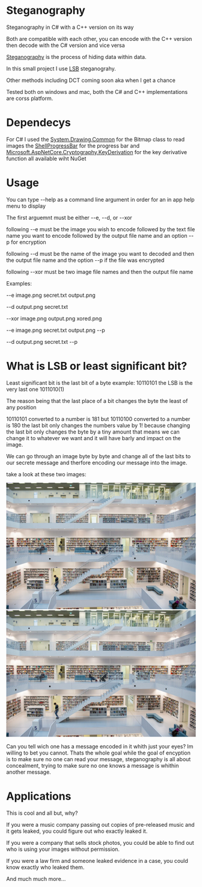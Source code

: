 # Steganography
Steganography in C# with a C++ version on its way

Both are compatible with each other, you can encode with the C++ version then decode with the C# version and vice versa

[Steganography](https://en.wikipedia.org/wiki/Steganography) is the process of hiding data within data.

In this small project I use [LSB](https://en.wikipedia.org/wiki/Bit_numbering) steganograhy.

Other methods including DCT coming soon aka when I get a chance

Tested both on windows and mac, both the C# and C++ implementations are corss platform.


# Dependecys
For C# I used the [System.Drawing.Common](https://github.com/dotnet/runtime) for the Bitmap class to read images the [ShellProgressBar](https://github.com/Mpdreamz/shellprogressbar) for the progress bar and [Microsoft.AspNetCore.Cryptography.KeyDerivation](https://dotnet.microsoft.com/apps/aspnet) for the key derivative function all available wiht NuGet 

# Usage
You can type --help as a command line argument in order for an in app help menu to display 

The first arguemnt must be either --e, --d, or --xor

following --e must be the image you wish to encode followed by the text file name you want to encode followed by the output file name and an option --p for encryption

following --d must be the name of the image you want to decoded and then the output file name and the option --p if the file was encrypted

following --xor must be two image file names and then the output file name

Examples:

--e image.png secret.txt output.png

--d output.png secret.txt

--xor image.png output.png xored.png

--e image.png secret.txt output.png --p

--d output.png secret.txt --p

# What is LSB or least significant bit?
Least significant bit is the last bit of a byte example: 10110101 the LSB is the very last one 1011010(1)

The reason being that the last place of a bit changes the byte the least of any position

10110101 converted to a number is 181 but 10110100 converted to a number is 180 the last bit only changes the numbers value by 1!
because changing the last bit only changes the byte by a tiny amount that means we can change it to whatever we want and it will
have barly and impact on the image.

We can go through an image byte by byte and change all of the last bits to our secrete message and therfore encoding our message into
the image.

take a look at these two images:

![alt text](https://raw.githubusercontent.com/Car-byte/Steganography/main/Examples/encoded.png)
![alt text](https://github.com/Car-byte/Steganography/blob/main/Examples/library.png?raw=true)

Can you tell wich one has a message encoded in it whith just your eyes? Im willing to bet you cannot.
Thats the whole goal while the goal of encyption is to make sure no one can read your message,
steganography is all about concealment, trying to make sure no one knows a message is whithin another message.


# Applications
This is cool and all but, why?

If you were a music company passing out copies of pre-released music and it gets leaked, you could figure out who exactly leaked it.

If you were a company that sells stock photos, you could be able to find out who is using your images without permission.

If you were a law firm and someone leaked evidence in a case, you could know exactly who leaked them.

And much much more...
